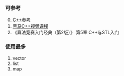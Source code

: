 ### 可参考
00. [C++参考](https://en.cppreference.com/w/)
01. [黑马C++视频课程]()
02. 《算法竞赛入门经典（第2版）》 第5章 C++与STL入门

### 使用最多
1. vector
2. list
3. map
